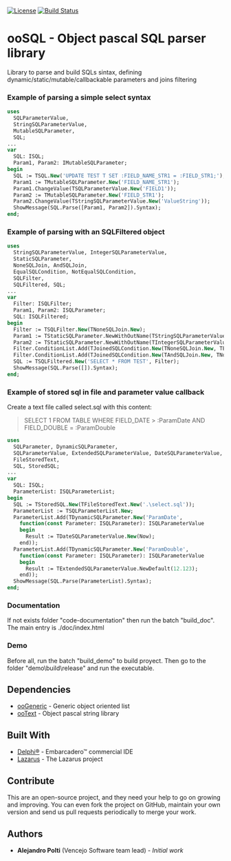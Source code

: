 [![License](https://img.shields.io/badge/License-BSD%203--Clause-blue.svg)](https://opensource.org/licenses/BSD-3-Clause)
[![Build Status](https://travis-ci.org/VencejoSoftware/ooSQL.svg?branch=master)](https://travis-ci.org/VencejoSoftware/ooSQL)

# ooSQL - Object pascal SQL parser library
Library to parse and build SQLs sintax, defining dynamic/static/mutable/callbackable parameters and joins filtering

### Example of parsing a simple select syntax
```pascal
uses
  SQLParameterValue,
  StringSQLParameterValue,
  MutableSQLParameter,
  SQL;
...
var
  SQL: ISQL;
  Param1, Param2: IMutableSQLParameter;
begin
  SQL := TSQL.New('UPDATE TEST T SET :FIELD_NAME_STR1 = :FIELD_STR1;');
  Param1 := TMutableSQLParameter.New('FIELD_NAME_STR1');
  Param1.ChangeValue(TSQLParameterValue.New('FIELD1'));
  Param2 := TMutableSQLParameter.New('FIELD_STR1');
  Param2.ChangeValue(TStringSQLParameterValue.New('ValueString'));
  ShowMessage(SQL.Parse([Param1, Param2]).Syntax);
end;
```

### Example of parsing with an SQLFiltered object
```pascal
uses
  StringSQLParameterValue, IntegerSQLParameterValue,
  StaticSQLParameter,
  NoneSQLJoin, AndSQLJoin,
  EqualSQLCondition, NotEqualSQLCondition,
  SQLFilter,
  SQLFiltered, SQL;
...
var
  Filter: ISQLFilter;
  Param1, Param2: ISQLParameter;
  SQL: ISQLFiltered;
begin
  Filter := TSQLFilter.New(TNoneSQLJoin.New);
  Param1 := TStaticSQLParameter.NewWithOutName(TStringSQLParameterValue.New('SOME TEXT'));
  Param2 := TStaticSQLParameter.NewWithOutName(TIntegerSQLParameterValue.New(666));
  Filter.ConditionList.Add(TJoinedSQLCondition.New(TNoneSQLJoin.New, TEqualSQLCondition.New(TSQLField.New('FieldText'), Param1)));
  Filter.ConditionList.Add(TJoinedSQLCondition.New(TAndSQLJoin.New, TNotEqualSQLCondition.New(TSQLField.New('FieldInt'), Param2)));
  SQL := TSQLFiltered.New('SELECT * FROM TEST', Filter);
  ShowMessage(SQL.Parse([]).Syntax);
end;
```

### Example of stored sql in file and parameter value callback
Create a text file called select.sql with this content:
> SELECT 1 FROM TABLE WHERE FIELD_DATE > :ParamDate AND FIELD_DOUBLE = :ParamDouble
```pascal
uses
  SQLParameter, DynamicSQLParameter,
  SQLParameterValue, ExtendedSQLParameterValue, DateSQLParameterValue,
  FileStoredText,
  SQL, StoredSQL;
...
var
  SQL: ISQL;
  ParameterList: ISQLParameterList;
begin
  SQL := TStoredSQL.New(TFileStoredText.New('.\select.sql'));
  ParameterList := TSQLParameterList.New;
  ParameterList.Add(TDynamicSQLParameter.New('ParamDate',
    function(const Parameter: ISQLParameter): ISQLParameterValue
    begin
      Result := TDateSQLParameterValue.New(Now);
    end));
  ParameterList.Add(TDynamicSQLParameter.New('ParamDouble',
    function(const Parameter: ISQLParameter): ISQLParameterValue
    begin
      Result := TExtendedSQLParameterValue.NewDefault(12.123);
    end));
  ShowMessage(SQL.Parse(ParameterList).Syntax);
end;
```

### Documentation
If not exists folder "code-documentation" then run the batch "build_doc". The main entry is ./doc/index.html

### Demo
Before all, run the batch "build_demo" to build proyect. Then go to the folder "demo\build\release\" and run the executable.

## Dependencies
* [ooGeneric](https://github.com/VencejoSoftware/ooGeneric.git) - Generic object oriented list
* [ooText](https://github.com/VencejoSoftware/ooText.git) - Object pascal string library

## Built With
* [Delphi&reg;](https://www.embarcadero.com/products/rad-studio) - Embarcadero&trade; commercial IDE
* [Lazarus](https://www.lazarus-ide.org/) - The Lazarus project

## Contribute
This are an open-source project, and they need your help to go on growing and improving.
You can even fork the project on GitHub, maintain your own version and send us pull requests periodically to merge your work.

## Authors
* **Alejandro Polti** (Vencejo Software team lead) - *Initial work*